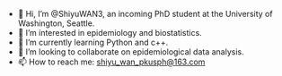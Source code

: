 - 👋 Hi, I’m @ShiyuWAN3, an incoming PhD student at the University of Washington, Seattle.
- 👀 I’m interested in epidemiology and biostatistics.
- 🌱 I’m currently learning Python and c++.
- 💞️ I’m looking to collaborate on epidemiological data analysis.
- 📫 How to reach me: shiyu_wan_pkusph@163.com

<!---
ShiyuWAN3/ShiyuWAN3 is a ✨ special ✨ repository because its `README.md` (this file) appears on your GitHub profile.
You can click the Preview link to take a look at your changes.
--->
